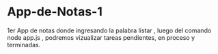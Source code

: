 # App-de-Notas-1

1er App de notas donde ingresando la palabra listar ,
luego del comando node app.js , podremos vizualizar tareas pendientes, en proceso y terminadas.
